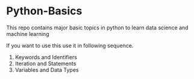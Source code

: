 # Python-Basics
This repo contains major basic topics in python to learn data science and machine learning

If you want to use this use it in following sequence.
1. Keywords and Identifiers
2. Iteration and Statements
3. Variables and Data Types
